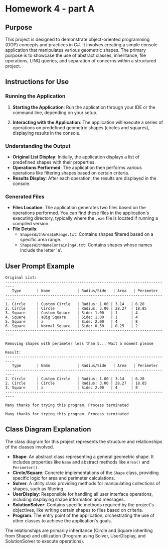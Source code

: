 ﻿
# Homework 4 - part A

## Purpose

This project is designed to demonstrate object-oriented programming (OOP) concepts and practices in C#. It involves creating a simple console application that manipulates various geometric shapes. The primary purpose is to showcase the use of abstract classes, inheritance, file operations, LINQ queries, and separation of concerns within a structured project.

## Instructions for Use

### Running the Application

1. **Starting the Application**: Run the application through your IDE or the command line, depending on your setup.

2. **Interacting with the Application**: The application will execute a series of operations on predefined geometric shapes (circles and squares), displaying results in the console.

### Understanding the Output

- **Original List Display**: Initially, the application displays a list of predefined shapes with their properties.
- **Operations Performed**: The application then performs various operations like filtering shapes based on certain criteria.
- **Results Display**: After each operation, the results are displayed in the console.

### Generated Files

- **Files Location**: The application generates two files based on the operations performed. You can find these files in the application's executing directory, typically where the `.exe` file is located if running a compiled version.
- **File Details**:
  - `ShapesWithAreaInRange.txt`: Contains shapes filtered based on a specific area range.
  - `ShapesWithNameContainingA.txt`: Contains shapes whose names include the letter 'a'.

## User Prompt Example

```
Original List:
--------------------------------------------------------------------------
   Type       | Name            | Radius/Side   | Area   | Perimeter
--------------------------------------------------------------------------
1. Circle     | Custom Circle   | Radius: 1.00 | 3.14   | 6.28
2. Circle     | Circle          | Radius: 3.00 | 28.27  | 18.85
3. Square     | Custom Square   | Side: 1.00   | 1      | 4
4. Square     | aBig Square     | Side: 1.00   | 1      | 4
5. Square     | a               | Side: 2.00   | 4      | 8
6. Square     | Normal Square   | Side: 0.50   | 0.25   | 2
--------------------------------------------------------------------------

Removing shapes with perimeter less than 5... Wait a moment please

Result:
--------------------------------------------------------------------------
   Type       | Name            | Radius/Side   | Area   | Perimeter
--------------------------------------------------------------------------
1. Circle     | Custom Circle   | Radius: 1.00 | 3.14   | 6.28
2. Circle     | Circle          | Radius: 3.00 | 28.27  | 18.85
3. Square     | a               | Side: 2.00   | 4      | 8
--------------------------------------------------------------------------

Many thanks for trying this program. Process terminated

Many thanks for trying this program. Process terminated
```

## Class Diagram Explanation

The class diagram for this project represents the structure and relationships of the classes involved.

- **Shape**: An abstract class representing a general geometric shape. It includes properties like `Name` and abstract methods like `Area()` and `Perimeter()`.
- **Circle/Square**: Concrete implementations of the `Shape` class, providing specific logic for area and perimeter calculations.
- **Solver**: A utility class providing methods for manipulating collections of shapes, such as filtering.
- **UserDisplay**: Responsible for handling all user interface operations, including displaying shape information and messages.
- **SolutionSolver**: Contains specific methods required by the project's objectives, like writing certain shapes to files based on criteria.
- **Program**: The entry point of the application, orchestrating the use of other classes to achieve the application's goals.

The relationships are primarily inheritance (Circle and Square inheriting from Shape) and utilization (Program using Solver, UserDisplay, and SolutionSolver to execute operations).

